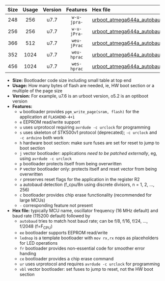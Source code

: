 |Size|Usage|Version|Features|Hex file|
|:-:|:-:|:-:|:-:|:--|
|248|256|u7.7|`w-u-jpra-`|[urboot_atmega644a_autobaud_lednop_ur_vbl.hex](https://raw.githubusercontent.com/stefanrueger/urboot.hex/main/mcus/atmega644a/autobaud/urboot_atmega644a_autobaud_lednop_ur_vbl.hex)|
|256|256|u7.7|`w-u-jPra-`|[urboot_atmega644a_autobaud_ur_vbl.hex](https://raw.githubusercontent.com/stefanrueger/urboot.hex/main/mcus/atmega644a/autobaud/urboot_atmega644a_autobaud_ur_vbl.hex)|
|366|512|u7.7|`weu-jPrac`|[urboot_atmega644a_autobaud_ee_lednop_fr_ce_ur_vbl.hex](https://raw.githubusercontent.com/stefanrueger/urboot.hex/main/mcus/atmega644a/autobaud/urboot_atmega644a_autobaud_ee_lednop_fr_ce_ur_vbl.hex)|
|352|1024|u7.7|`weu-hprac`|[urboot_atmega644a_autobaud_ee_lednop_fr_ce_ur.hex](https://raw.githubusercontent.com/stefanrueger/urboot.hex/main/mcus/atmega644a/autobaud/urboot_atmega644a_autobaud_ee_lednop_fr_ce_ur.hex)|
|456|1024|u7.7|`wes-hprac`|[urboot_atmega644a_autobaud_ee_lednop_fr_ce.hex](https://raw.githubusercontent.com/stefanrueger/urboot.hex/main/mcus/atmega644a/autobaud/urboot_atmega644a_autobaud_ee_lednop_fr_ce.hex)|

- **Size:** Bootloader code size including small table at top end
- **Usage:** How many bytes of flash are needed, ie, HW boot section or a multiple of the page size
- **Version:** For example, u7.6 is an urboot version, o5.2 is an optiboot version
- **Features:**
  + `w` bootloader provides `pgm_write_page(sram, flash)` for the application at `FLASHEND-4+1`
  + `e` EEPROM read/write support
  + `u` uses urprotocol requiring `avrdude -c urclock` for programming
  + `s` uses skeleton of STK500v1 protocol (deprecated); `-c urclock` and `-c arduino` both work
  + `h` hardware boot section: make sure fuses are set for reset to jump to boot section
  + `j` vector bootloader: applications *need to be patched externally*, eg, using `avrdude -c urclock`
  + `p` bootloader protects itself from being overwritten
  + `P` vector bootloader only: protects itself and reset vector from being overwritten
  + `r` preserves reset flags for the application in the register R2
  + `a` autobaud detection (f_cpu/8n using discrete divisors, n = 1, 2, ..., 256)
  + `c` bootloader provides chip erase functionality (recommended for large MCUs)
  + `-` corresponding feature not present
- **Hex file:** typically MCU name, oscillator frequency (16 MHz default) and baud rate (115200 default) followed by
  + `autobaud` tries to match host baud rate; can be f/8, f/16, f/24, ..., f/2048 (f=F<sub>CPU</sub>)
  + `ee` bootloader supports EEPROM read/write
  + `lednop` is a template bootloader with `mov rx,rx` nops as placeholders for LED operations
  + `fr` bootloader provides non-essential code for smoother error handing
  + `ce` bootloader provides a chip erase command
  + `ur` uses urprotocol and requires `avrdude -c urclock` for programming
  + `vbl` vector bootloader: set fuses to jump to reset, not the HW boot section
